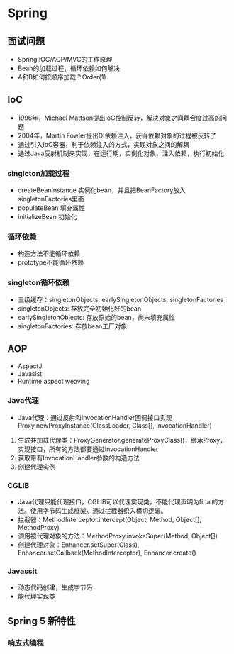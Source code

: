 # Spring

## 面试问题
- Spring IOC/AOP/MVC的工作原理
- Bean的加载过程，循环依赖如何解决
- A和B如何按顺序加载？Order(1)


## IoC
- 1996年，Michael Mattson提出IoC控制反转，解决对象之间耦合度过高的问题
- 2004年，Martin Fowler提出DI依赖注入，获得依赖对象的过程被反转了
- 通过引入IoC容器，利于依赖注入的方式，实现对象之间的解耦
- 通过Java反射机制来实现，在运行期，实例化对象，注入依赖，执行初始化

### singleton加载过程
- createBeanInstance 实例化bean，并且把BeanFactory放入singletonFactories里面
- populateBean 填充属性
- initializeBean 初始化

### 循环依赖
- 构造方法不能循环依赖
- prototype不能循环依赖

### singleton循环依赖
- 三级缓存：singletonObjects, earlySingletonObjects, singletonFactories
- singletonObjects: 存放完全初始化好的bean
- earlySingletonObjects: 存放原始的bean，尚未填充属性
- singletonFactories: 存放bean工厂对象


## AOP
- AspectJ
- Javasist
- Runtime aspect weaving

### Java代理
- Java代理：通过反射和InvocationHandler回调接口实现 Proxy.newProxyInstance(ClassLoader, Class[], InvocationHandler) 
1. 生成并加载代理类：ProxyGenerator.generateProxyClass()，继承Proxy，实现接口，所有的方法都要通过InvocationHandler
2. 获取带有InvocationHandler参数的构造方法
3. 创建代理实例


### CGLIB
- Java代理只能代理接口，CGLIB可以代理实现类，不能代理声明为final的方法。使用字节码生成框架。通过拦截器织入横切逻辑。
- 拦截器：MethodInterceptor.intercept(Object, Method, Object[], MethodProxy)
- 调用被代理对象的方法：MethodProxy.invokeSuper(Method, Object[])
- 创建代理对象：Enhancer.setSuper(Class), Enhancer.setCallback(MethodInterceptor), Enhancer.create()

### Javassit
- 动态代码创建，生成字节码
- 能代理实现类



## Spring 5 新特性
### 响应式编程




